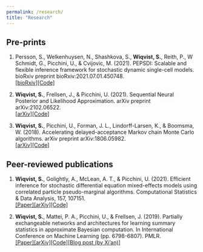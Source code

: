 ```yaml
---
permalink: /research/
title: "Research"
---
```



## Pre-prints

1.  Persson, S., Welkenhuysen, N., Shashkova, S., **Wiqvist, S.**, Reith, P.,  W Schmidt, G., Picchini, U., & Cvijovic, M. (2021). PEPSDI: Scalable and flexible inference framework for stochastic dynamic single-cell models. bioRxiv preprint bioRxiv:2021.07.01.450748.<br/>
  [[bioRxiv]](https://www.biorxiv.org/content/10.1101/2021.07.01.450748v1)[[Code]](https://github.com/cvijoviclab/PEPSDI)

2. **Wiqvist, S.**, Frellsen, J., & Picchini, U. (2021). Sequential Neural Posterior and Likelihood Approximation. arXiv preprint arXiv:2102.06522.<br/>
  [[arXiv]](https://arxiv.org/abs/2102.06522)[[Code]](https://github.com/SamuelWiqvist/snpla)

3. **Wiqvist, S.**, Picchini, U., Forman, J. L., Lindorff-Larsen, K., & Boomsma, W. (2018). Accelerating delayed-acceptance Markov chain Monte Carlo algorithms. arXiv preprint arXiv:1806.05982.<br/>
  [[arXiv]](https://arxiv.org/abs/1806.05982)[[Code]](https://github.com/SamuelWiqvist/adamcmcpaper)

## Peer-reviewed publications

1. **Wiqvist, S.**, Golightly, A., McLean, A. T., & Picchini, U. (2021). Efficient inference for stochastic differential equation mixed-effects models using correlated particle pseudo-marginal algorithms. Computational Statistics & Data Analysis, 157, 107151.<br/>
  [[Paper]](https://doi.org/10.1016/j.csda.2020.107151)[[arXiv]](https://arxiv.org/abs/1907.09851)[[Code]](https://github.com/SamuelWiqvist/efficient_SDEMEM)

2. **Wiqvist, S.**, Mattei, P. A., Picchini, U., & Frellsen, J. (2019). Partially exchangeable networks and architectures for learning summary statistics in approximate Bayesian computation. In International Conference on Machine Learning (pp. 6798-6807). PMLR. <br/>
  [[Paper]](http://proceedings.mlr.press/v97/wiqvist19a.html)[[arXiv]](https://arxiv.org/abs/1901.10230)[[Code]](https://github.com/SamuelWiqvist/PENs-and-ABC)[[Blog post (by Xi’an)]](https://xianblog.wordpress.com/2019/02/13/a-pen-for-abc/)
